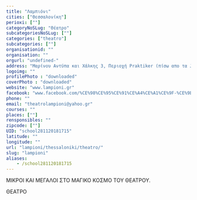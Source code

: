 ```yaml
---
title: "Λαμπιόνι"
cities: ["Θεσσαλονίκη"]
perioxi: [""]
categoryNoSLug: "Θέατρο"
subcategoriesNoSLug: [""]
categories: ["theatro"]
subcategories: [""]
organisationid: ""
organisation: ""
orgurl: "undefined-"
address: "Μαρίνου Αντύπα και Χάλκης 3, Περιοχή Praktiker (πίσω απο τα Jumbo)"
logoimg: ""
profilePhoto : "downloaded"
coverPhoto : "downloaded"
website: "www.lampioni.gr"
facebook: "www.facebook.com/%CE%98%CE%95%CE%91%CE%A4%CE%A1%CE%9F-%CE%9B%CE%91%CE%9C%CE%A0%CE%99%CE%9F%CE%9D%CE%99-142685882443011/?ref=br_rs"
phone: ""
email: "theatrolampioni@yahoo.gr"
courses: ""
places: [""]
rensponsibles: ""
zipcode: [""]
UID: "school281120181715"
latitude: ""
longitude: ""
url: "lampioni/thessaloniki/theatro/"
slug: "lampioni"
aliases:
    - /school281120181715
---
```



ΜΙΚΡΟΙ ΚΑΙ ΜΕΓΑΛΟΙ ΣΤΟ ΜΑΓΙΚΟ ΚΟΣΜΟ ΤΟΥ ΘΕΑΤΡΟΥ.

ΘΕΑΤΡΟ